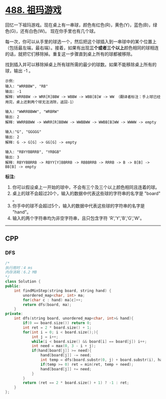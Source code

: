 # [488. 祖玛游戏](https://leetcode-cn.com/problems/zuma-game/)

回忆一下祖玛游戏。现在桌上有一串球，颜色有红色(R)，黄色(Y)，蓝色(B)，绿色(G)，还有白色(W)。 现在你手里也有几个球。

每一次，你可以从手里的球选一个，然后把这个球插入到一串球中的某个位置上（包括最左端，最右端）。接着，如果有出现**三个或者三个以上**颜色相同的球相连的话，就把它们移除掉。重复这一步骤直到桌上所有的球都被移除。

找到插入并可以移除掉桌上所有球所需的最少的球数。如果不能移除桌上所有的球，输出 -1 。

```
示例:
输入: "WRRBBW", "RB" 
输出: -1 
解释: WRRBBW -> WRR[R]BBW -> WBBW -> WBB[B]W -> WW （翻译者标注：手上球已经用完，桌上还剩两个球无法消除，返回-1）

输入: "WWRRBBWW", "WRBRW" 
输出: 2 
解释: WWRRBBWW -> WWRR[R]BBWW -> WWBBWW -> WWBB[B]WW -> WWWW -> empty

输入:"G", "GGGGG" 
输出: 2 
解释: G -> G[G] -> GG[G] -> empty 

输入: "RBYYBBRRB", "YRBGB" 
输出: 3 
解释: RBYYBBRRB -> RBYY[Y]BBRRB -> RBBBRRB -> RRRB -> B -> B[B] -> BB[B] -> empty 
```

**标注:**

1. 你可以假设桌上一开始的球中，不会有三个及三个以上颜色相同且连着的球。
2. 桌上的球不会超过20个，输入的数据中代表这些球的字符串的名字是 "board" 。
3. 你手中的球不会超过5个，输入的数据中代表这些球的字符串的名字是 "hand"。
4. 输入的两个字符串均为非空字符串，且只包含字符 'R','Y','B','G','W'。

***

## CPP

### DFS

```cpp
/*
执行用时：4 ms
内存消耗：6.2 MB
*/
class Solution {
public:
    int findMinStep(string board, string hand) {
        unordered_map<char, int> ma;
        for(char c : hand) ma[c]++;
        return dfs(board, ma);
    }
private:
    int dfs(string board, unordered_map<char, int>& hand){
        if(0 == board.size()) return 0;
        int ret = 2 * board.size() + 1;
        for(int i = 0; i < board.size();){
            int j = i++;
            while(i < board.size() && board[i] == board[j]) i++;
            int need = max(0, 3 - i + j);
            if(hand[board[j]] >= need){
                hand[board[j]] -= need;
                int temp = dfs(board.substr(0, j) + board.substr(i), hand);
                if(temp >= 0) ret = min(ret, temp + need);
                hand[board[j]] += need;
            }
        }
        return (ret == 2 * board.size() + 1) ? -1 : ret;
    }
};
```

